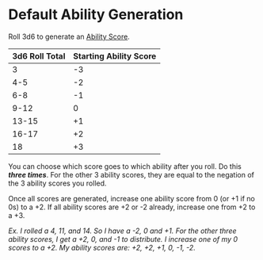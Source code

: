 # Default Ability Generation

Roll 3d6 to generate an [Ability Score](../Player%20Characters/Chosen%20Statistics/Ability%20Scores.md). 

| 3d6 Roll Total | Starting Ability Score |
| -------------- | ---------------------- |
| 3              | -3                     |
| 4-5            | -2                     |
| 6-8            | -1                     |
| 9-12           | 0                      |
| 13-15          | +1                     |
| 16-17          | +2                     |
| 18             | +3                     |

You can choose which score goes to which ability after you roll. Do this ***three times***. For the other 3 ability scores, they are equal to the negation of the 3 ability scores you rolled. 

Once all scores are generated, increase one ability score from 0 (or +1 if no 0s) to a +2. If all ability scores are +2 or -2 already, increase one from +2 to a +3.

*Ex. I rolled a 4, 11, and 14. So I have a -2, 0 and +1. For the other three ability scores, I get a +2, 0, and -1 to distribute. I increase one of my 0 scores to a +2. My ability scores are: +2, +2, +1, 0, -1, -2.*
